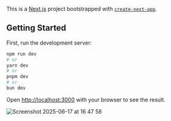 This is a [Next.js](https://nextjs.org) project bootstrapped with [`create-next-app`](https://nextjs.org/docs/app/api-reference/cli/create-next-app).

## Getting Started

First, run the development server:

```bash
npm run dev
# or
yarn dev
# or
pnpm dev
# or
bun dev
```

Open [http://localhost:3000](http://localhost:3000) with your browser to see the result.



![Screenshot 2025-06-17 at 16 47 58](https://github.com/user-attachments/assets/d860f518-d69e-44df-9395-ea69004a6b63)
